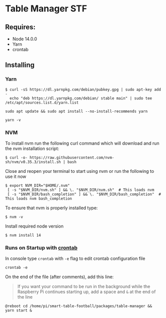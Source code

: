 # Table Manager STF

## Requires:

- Node 14.0.0
- Yarn
- crontab

## Installing

### Yarn

```shell script
$ curl -sS https://dl.yarnpkg.com/debian/pubkey.gpg | sudo apt-key add -
  echo "deb https://dl.yarnpkg.com/debian/ stable main" | sudo tee /etc/apt/sources.list.d/yarn.list
```

```shell script
sudo apt update && sudo apt install --no-install-recommends yarn
```

```shell script
yarn -v
```

### NVM

To install nvm run the following curl command which will download and run the nvm installation script:

```shell script
$ curl -o- https://raw.githubusercontent.com/nvm-sh/nvm/v0.35.3/install.sh | bash
```

Close and reopen your terminal to start using nvm or run the following to use it now

```shell script
$ export NVM_DIR="$HOME/.nvm"
 [ -s "$NVM_DIR/nvm.sh" ] && \. "$NVM_DIR/nvm.sh"  # This loads nvm
 [ -s "$NVM_DIR/bash_completion" ] && \. "$NVM_DIR/bash_completion"  # This loads nvm bash_completion
```

To ensure that nvm is properly installed type:

```shell script
$ nvm -v
```

Install required node version

```shell script
$ nvm install 14
```

### Runs on Startup with [crontab](https://www.raspberrypi.org/documentation/linux/usage/cron.md)

In console type `crontab` with `-e` flag to edit crontab configuration file

```shell script
crontab -e
```

On the end of the file (after comments), add this line:

> If you want your command to be run in the background while the Raspberry Pi continues starting up,
> add a space and `&` at the end of the line

```
@reboot cd /home/pi/smart-table-football/packages/table-manager && yarn start &
```
